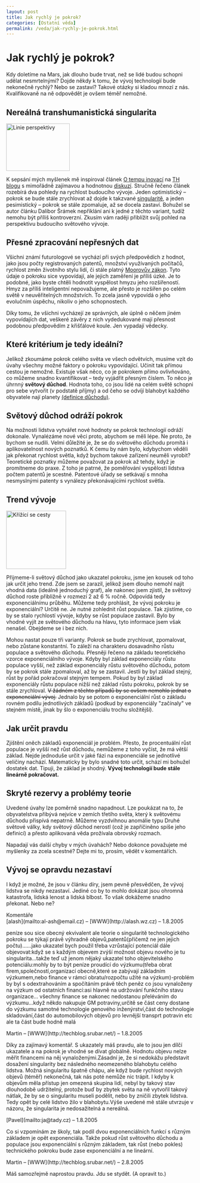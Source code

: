 ```yaml
---
layout: post
title: Jak rychlý je pokrok?
categories: [Ostatní věda]
permalink: /veda/jak-rychly-je-pokrok.html
---
```

# Jak rychlý je pokrok?

Kdy doletíme na Mars, jak dlouho bude trvat, než se lidé budou schopni udělat nesmrtelnými? Dojde někdy k tomu, že vývoj technologií bude nekonečně rychlý? Nebo se zastaví? Takové otázky si kladou mnozí z nás. Kvalifikovaně na ně odpovědět je ovšem téměř nemožné.

## Nereálná transhumanistická singularita

<div class="obry"><div class="leftbox"><img alt="Linie perspektivy" height="127" src="http://www.techblog.cz/images/perspektiva.jpg" width="170"/></div></div> 

K sepsání mých myšlenek mě inspiroval článek [O tempu inovací](http://www.transhumanismus.cz/blog.php?time=050711#1863) na [TH blogu](http://www.transhumanismus.cz/blog.php) s mimořádně zajímavou a hodnotnou [diskuzí](http://www.transhumanismus.cz/forum.php?id=1863). Stručně řečeno článek rozebírá dva pohledy na rychlost budoucího vývoje. Jeden optimistický – pokrok se bude stále zrychlovat až dojde k takzvané [singularitě](http://www.transhumanismus.cz/library.php?source=kucera), a jeden pesimistický – pokrok se stále zpomaluje, až se docela zastaví. Bohužel se autor článku Dalibor Šrámek nepřiklání ani k jedné z těchto variant, tudíž nemohu být příliš kontroverzní. Zkusím vám raději přiblížit svůj pohled na perspektivu budoucího světového vývoje.

## Přesné zpracování nepřesných dat

Všichni známí futurologové se vychází při svých předpovědích z hodnot, jako jsou počty registrovaných patentů, množství využívaných počítačů, rychlost změn životního stylu lidí, či stále platný [Moorovův zákon](http://www.aldebaran.cz/glossary/print.php?id=456). Tyto údaje o pokroku sice vypovídají, ale jejich zaměření je příliš úzké. Je to podobné, jako byste chtěli hodnotit vyspělost hmyzu jeho rozšířeností. Hmyz za příliš inteligentní nepovažujeme, ale přesto je rozšířen po celém světě v neuvěřitelných množstvích. To zcela jasně vypovídá o jeho evolučním úspěchu, nikoliv o jeho schopnostech.

Díky tomu, že všichni vycházejí ze správných, ale úplně o něčem jiném vypovídajích dat, veškeré závěry z nich vydedukované mají přesnost podobnou předpovědím z křišťálové koule. Jen vypadají vědecky.

## Které kritérium je tedy ideální?

Jelikož zkoumáme pokrok celého světa ve všech odvětvích, musíme vzít do úvahy všechny možné faktory o pokroku vypovídající. Učinit tak přímou cestou je nemožné. Existuje však něco, co je pokrokem přímo ovlivňováno, co můžeme snadno kvantifikovat – tedy vyjádřit přesným číslem. To něco je úhrnný **světový důchod**. Hodnota toho, co jsou lidé na celém světě schopni pro sebe vytvořit (v podstatě příjmy) a od čeho se odvíjí blahobyt každého obyvatele nají planety [(definice důchodu)]( http://www.ceed.cz/makroekonomie/14_ND.htm).

## Světový důchod odráží pokrok

Na možnosti lidstva vytvářet nové hodnoty se pokrok technologií odráží dokonale. Vynalézáme nové věci proto, abychom se měli lépe. Ne proto, že bychom se nudili. Velmi důležité je, že se do světového důchodu promítá i aplikovatelnost nových poznatků. K čemu by nám bylo, kdybychom věděli jak překonat rychlost světla, když bychom takové zařízení neuměli vyrobit? Teoretické poznatky můžeme považovat za pokrok až tehdy, když je promítneme do praxe. Z toho je patrné, že poměřování vyspělosti lidstva počtem patentů je scestné. Patentové úřady se setkávají s mnoha nesmyslnými patenty s vynálezy překonávajícími rychlost světla.

## Trend vývoje

<div class="obry"><div class="leftbox"><img alt="Křížící se cesty" height="156" src="http://www.techblog.cz/images/krizici-cesty.jpg" width="160"/></div></div> 

Přijmeme-li světový důchod jako ukazatel pokroku, jsme jen kousek od toho jak určit jeho trend. Zde jsem se zarazil, jelikož jsem dlouho nemohl najít vhodná data (ideálně jednoduchý graf), ale nakonec jsem zjistil, že světový důchod roste přibližně v rozmezí 2 až 6 % ročně. Odpovídá tedy exponenciálnímu průběhu. Můžeme tedy prohlásit, že vývoj pokroku je exponenciální? Určitě ne. Je nutné zohlednit růst populace. Tak zjistíme, co by se stalo rychlostí vývoje, kdyby se růst populace zastavil. Bylo by vhodné vyjít ze světového důchodu na hlavu, tyto informace jsem však nenašel. Obejdeme se i bez nich.

Mohou nastat pouze tři varianty. Pokrok se bude zrychlovat, zpomalovat, nebo zůstane konstantní. To záleží na charakteru dosavadního růstu populace a světového důchodu. Přesněji řečeno na základu teoretického vzorce exponenciálního vývoje. Kdyby byl základ exponenciály růstu populace vyšší, než základ exponenciály růstu světového důchodu, potom by se pokrok stále zpomaloval, až by se zastavil. Jestli by byl základ stejný, růst by pořád pokračoval stejným tempem. Pokud by byl základ exponenciály růstu populace nižší než základ růstu pokroku, pokrok by se stále zrychloval. ~~V žádném z těchto případů by se ovšem nemohlo jednat o exponenciální vývoj.~~ Jednalo by se potom o exponenciální růst o základu rovném podílu jednotlivých základů (podkud by exponenciály "začínaly" ve stejném místě, jinak by šlo o exponenciálu trochu složitější).

## Jak určit pravdu

Zjištění oněch základů exponenciál je problém. Přesto, že procentuální růst populace je vyšší než růst důchodu, nemůžeme z toho vyčíst, že má větší základ. Nejde jednoduše určit v jaké fázi na exponenciále se jednotlivé veličiny nachází. Matematicky by bylo snadné toto určit, schází mi bohužel dostatek dat. Tipuji, že základ je shodný. **Vývoj technologií bude stále lineárně pokračovat.**

## Skryté rezervy a problémy teorie

Uvedené úvahy lze poměrně snadno napadnout. Lze poukázat na to, že obyvatelstva přibývá nejvíce v zemích třetího světa, který k světovému důchodu přispívá nepatrně. Můžeme vyzdvihnou anomálie typu Druhé světové války, kdy světový důchod nerostl (což je zapříčiněno spíše jeho definicí) a přesto aplikovaná věda prožívala obrovský rozmach.

Napadají vás další chyby v mých úvahách? Nebo dokonce považujete mé myšlenky za zcela scestné? Dejte mi to, prosím, vědět v komentářích.

## Vývoj se opravdu nezastaví

I když je možné, že jsou v článku díry, jsem pevně přesvědčen, že vývoj lidstva se nikdy nezastaví. Jediné co by to mohlo dokázat jsou ohromná katastrofa, lidská lenost a lidská blbost. To však dokážeme snadno překonat. Nebo ne?


<section id='comments-section'>
<div class='commentsheader'>Komentáře</div>        
<div class='comment-item-header' markdown=1>
[alash](mailto:al-ash@email.cz) &ndash; [WWW](http://alash.wz.cz) &ndash; 1.8.2005
</div>

peníze sou sice obecný ekvivalent ale teorie o singularitě technologického pokroku se týkají právě výhradně objevů,patentů(přičemž ne jen jejich počtu)......jako ukazatel bych použil třeba vzrůstající potenciál dále objevovat:když se s každým objevem zvýší možnost objevu nového je tu singularita...takže teď už jenom nějaký ukazatel toho objevitelského potenciálu:mohly by to být peníze proudící do výzkumu(třeba obrat firem,společností,organizací obecně,které se zabývají základním výzkumem,nebo finance v rámci obratu/rozpočtu užité na výzkum)-problém by byl s odextrahováním a spočítáním právě těch peněz co jsou vynaloženy na výzkum od ostatních financí:asi hlavně na udržování funkčního stavu organizace... všechny finance se nakonec nedostanou přeléváním do výzkumu...když někdo nakupuje GM potraviny,určitě se část ceny dostane do výzkumu samotné technologie genového inženýrství,část do technologie skladování,část do automobilových objevů pro levnější transprt potravin etc ale ta část bude hodně malá

<div class='comment-item-header' markdown=1>
Martin &ndash; [WWW](http://techblog.srubar.net/) &ndash; 1.8.2005
</div>

Díky za zajímavý komentář. S ukazately máš pravdu, ale to jsou jen dílčí ukazatele a na pokrok je vhodné se dívat globálně. Hodnotu objevu nelze měřit financemi na něj vynaloženými.Zásadní je, že si nedokážu představit dosažení singularity bez následného neomezeného blahobytu celého lidstva. Možná singularitu špatně chápu, ale když bude rychlost nových objevů (téměř) nekonečná, tak nás poté nemůže nic trápit. I kdyby k objevům měla přístup jen omezená skupina lidí, nebyl by takový stav dlouhodobě udržitelný, protože buď by zbytek světa na ně vytvořil takový nátlak, že by se o singularitu museli podělit, nebo by zničili zbytek lidstva. Tedy opět by celé lidstvo žilo v blahobytu.Výše uvedené mě stále utvrzuje v názoru, že singularita je nedosažitelná a nereálná.

<div class='comment-item-header' markdown=1>
[Pavel](mailto:ja@tady.cz)  &ndash; 1.8.2005
</div>

Co si vzpomínám ze školy, tak podíl dvou exponenciálních funkcí s různým základem je opět exponenciála. Takže pokud růst světového důchodu a populace jsou exponenciální s různým základem, tak růst (nebo pokles) technického pokroku bude zase exponenciální a ne lineární.

<div class='comment-item-header' markdown=1>
Martin &ndash; [WWW](http://techblog.srubar.net/) &ndash; 2.8.2005
</div>

Máš samozřejmě naprostou pravdu. Jdu se stydět. (A opravit to.)

</section>